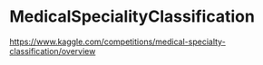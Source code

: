 # MedicalSpecialityClassification
https://www.kaggle.com/competitions/medical-specialty-classification/overview
